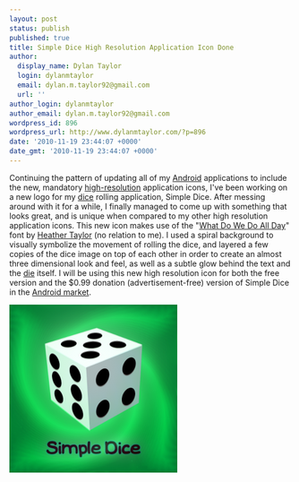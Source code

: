 ```yaml
---
layout: post
status: publish
published: true
title: Simple Dice High Resolution Application Icon Done
author:
  display_name: Dylan Taylor
  login: dylanmtaylor
  email: dylan.m.taylor92@gmail.com
  url: ''
author_login: dylanmtaylor
author_email: dylan.m.taylor92@gmail.com
wordpress_id: 896
wordpress_url: http://www.dylanmtaylor.com/?p=896
date: '2010-11-19 23:44:07 +0000'
date_gmt: '2010-11-19 23:44:07 +0000'
---
```

<p>Continuing the pattern of updating all of my <a class="zem_slink" title="Android" rel="homepage" href="http://code.google.com/android/">Android</a> applications to include the new, mandatory <a class="zem_slink" title="Image resolution" rel="wikipedia" href="http://en.wikipedia.org/wiki/Image_resolution">high-resolution</a> application icons, I've been working on a new logo for my <a class="zem_slink" title="Dice" rel="wikipedia" href="http://en.wikipedia.org/wiki/Dice">dice</a> rolling application, Simple Dice. After messing around with it for a while, I finally managed to come up with something that looks great, and is unique when compared to my other high resolution application icons. This new icon makes use of the "<a href="http://oohlalaartsy.blogspot.com/2010/10/new-free-font-what-do-we-do-all-day.html">What Do We Do All Day</a>" font by <a href="http://oohlalaartsy.blogspot.com/">Heather Taylor</a> (no relation to me). I used a spiral background to visually symbolize the movement of rolling the dice, and layered a few copies of the dice image on top of each other in order to create an almost three dimensional look and feel, as well as a subtle glow behind the text and the <a href="http://en.wikipedia.org/wiki/Dice">die</a> itself. I will be using this new high resolution icon for both the free version and the $0.99 donation (advertisement-free) version of Simple Dice in the <a class="zem_slink" title="Android Market" rel="homepage" href="http://www.android.com/market/">Android market</a>.</p>
<p><a rel="attachment wp-att-897" href="http://www.dylanmtaylor.com/2010/11/19/simple-dice-high-resolution-logo/simple-dice-high-resolution-application-icon/"><img class="alignnone size-medium wp-image-897" title="Simple Dice High Resolution Application Icon" src="/images/blog/2010/11/Simple-Dice-High-Resolution-Application-Icon-300x300.png" alt="" width="300" height="300" /></a><img class="zemanta-pixie-img" style="border: medium none; float: right;" src="/images/blog/2010/12/pixy3.gif" alt="" /></p>
